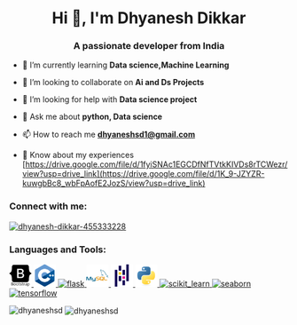<h1 align="center">Hi 👋, I'm Dhyanesh Dikkar</h1>
<h3 align="center">A passionate developer from India</h3>

- 🌱 I’m currently learning **Data science,Machine Learning**

- 👯 I’m looking to collaborate on **Ai and Ds Projects**

- 🤝 I’m looking for help with **Data science project**

- 💬 Ask me about **python, Data science**

- 📫 How to reach me **dhyaneshsd1@gmail.com**

- 📄 Know about my experiences [https://drive.google.com/file/d/1fyiSNAc1EGCDfNfTVtkKIVDs8rTCWezr/view?usp=drive_link](https://drive.google.com/file/d/1K_9-JZYZR-kuwgbBc8_wbFpAofE2JozS/view?usp=drive_link)

<h3 align="left">Connect with me:</h3>
<p align="left">
<a href="https://linkedin.com/in/dhyanesh-dikkar-455333228" target="blank"><img align="center" src="https://raw.githubusercontent.com/rahuldkjain/github-profile-readme-generator/master/src/images/icons/Social/linked-in-alt.svg" alt="dhyanesh-dikkar-455333228" height="30" width="40" /></a>
</p>

<h3 align="left">Languages and Tools:</h3>
<p align="left"> <a href="https://getbootstrap.com" target="_blank" rel="noreferrer"> <img src="https://raw.githubusercontent.com/devicons/devicon/master/icons/bootstrap/bootstrap-plain-wordmark.svg" alt="bootstrap" width="40" height="40"/> </a> <a href="https://www.w3schools.com/cpp/" target="_blank" rel="noreferrer"> <img src="https://raw.githubusercontent.com/devicons/devicon/master/icons/cplusplus/cplusplus-original.svg" alt="cplusplus" width="40" height="40"/> </a> <a href="https://flask.palletsprojects.com/" target="_blank" rel="noreferrer"> <img src="https://www.vectorlogo.zone/logos/pocoo_flask/pocoo_flask-icon.svg" alt="flask" width="40" height="40"/> </a> <a href="https://www.mysql.com/" target="_blank" rel="noreferrer"> <img src="https://raw.githubusercontent.com/devicons/devicon/master/icons/mysql/mysql-original-wordmark.svg" alt="mysql" width="40" height="40"/> </a> <a href="https://pandas.pydata.org/" target="_blank" rel="noreferrer"> <img src="https://raw.githubusercontent.com/devicons/devicon/2ae2a900d2f041da66e950e4d48052658d850630/icons/pandas/pandas-original.svg" alt="pandas" width="40" height="40"/> </a> <a href="https://www.python.org" target="_blank" rel="noreferrer"> <img src="https://raw.githubusercontent.com/devicons/devicon/master/icons/python/python-original.svg" alt="python" width="40" height="40"/> </a> <a href="https://scikit-learn.org/" target="_blank" rel="noreferrer"> <img src="https://upload.wikimedia.org/wikipedia/commons/0/05/Scikit_learn_logo_small.svg" alt="scikit_learn" width="40" height="40"/> </a> <a href="https://seaborn.pydata.org/" target="_blank" rel="noreferrer"> <img src="https://seaborn.pydata.org/_images/logo-mark-lightbg.svg" alt="seaborn" width="40" height="40"/> </a> <a href="https://www.tensorflow.org" target="_blank" rel="noreferrer"> <img src="https://www.vectorlogo.zone/logos/tensorflow/tensorflow-icon.svg" alt="tensorflow" width="40" height="40"/> </a> </p>

<p><img align="left" src="https://github-readme-stats.vercel.app/api/top-langs?username=dhyaneshsd&show_icons=true&locale=en&layout=compact" alt="dhyaneshsd" /></p>

<p>&nbsp;<img align="center" src="https://github-readme-stats.vercel.app/api?username=dhyaneshsd&show_icons=true&locale=en" alt="dhyaneshsd" /></p>
